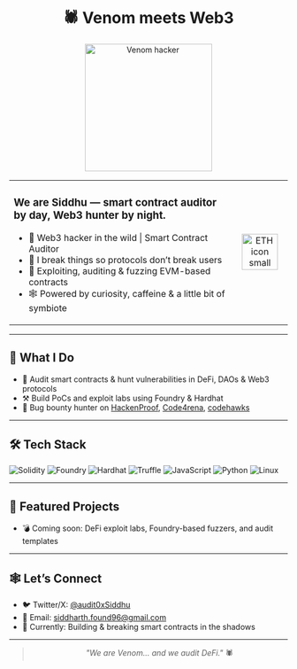 <h1 align="center">🕷️ Venom meets Web3</h1>

<p align="center">
  <img src="https://media1.tenor.com/m/1O52qOk2if0AAAAC/venom-venom-last-dance.gif" width="230" alt="Venom hacker" />
</p>

<table width="100%">
  <tr>
    <td width="80%" valign="top">

<h3><b>We are Siddhu — smart contract auditor by day, Web3 hunter by night.</b></h3>

- 🌌 Web3 hacker in the wild | Smart Contract Auditor  
- 🚀 I break things so protocols don’t break users  
- 🧪 Exploiting, auditing & fuzzing EVM-based contracts  
- 🕸️ Powered by curiosity, caffeine & a little bit of symbiote  

</td>
<td align="center" width="20%">
  <img src="https://c.tenor.com/oP-aF8ZesJQAAAAC/tenor.gif" width="65" alt="ETH icon small" />
</td>
</tr>
</table>

---

## 🧠 What I Do

- 🔎 Audit smart contracts & hunt vulnerabilities in DeFi, DAOs & Web3 protocols  
- ⚒️ Build PoCs and exploit labs using Foundry & Hardhat  
- 🎯 Bug bounty hunter on [HackenProof](https://hackenproof.com/hackers/Siddhu), [Code4rena](https://code4rena.com/@siddhu), [codehawks](https://profiles.cyfrin.io/u/amazingvalley620)

---

## 🛠️ Tech Stack

![Solidity](https://img.shields.io/badge/Solidity-363636?style=for-the-badge&logo=solidity)
![Foundry](https://img.shields.io/badge/Foundry-%23121011?style=for-the-badge&logo=forge)
![Hardhat](https://img.shields.io/badge/Hardhat-%23121011?style=for-the-badge&logo=ethereum)
![Truffle](https://img.shields.io/badge/Truffle-5E3C4D?style=for-the-badge&logo=truffle)
![JavaScript](https://img.shields.io/badge/JavaScript-yellow?style=for-the-badge&logo=javascript)
![Python](https://img.shields.io/badge/Python-blue?style=for-the-badge&logo=python)
![Linux](https://img.shields.io/badge/Linux-000000?style=for-the-badge&logo=linux)

---

## 📌 Featured Projects

- 💣 Coming soon: DeFi exploit labs, Foundry-based fuzzers, and audit templates

---

## 🕸️ Let’s Connect

- 🐦 Twitter/X: [@audit0xSiddhu](https://x.com/audit0xSiddhu)  
- 📧 Email: [siddharth.found96@gmail.com](mailto:siddharth.found96@gmail.com)  
- 🧠 Currently: Building & breaking smart contracts in the shadows

---

> <p align="center"><i>"We are Venom... and we audit DeFi."</i> 🕷️</p>
